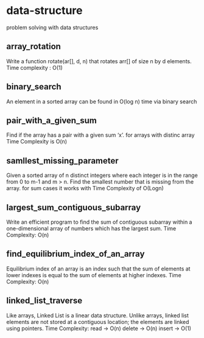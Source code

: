 # data-structure
problem solving with data structures

## array_rotation
Write a function rotate(ar[], d, n) that rotates arr[] of size n by d elements.
Time complexity : O(1)

## binary_search
An element in a sorted array can be found in O(log n) time via binary search

## pair_with_a_given_sum
Find if the array has a pair with a given sum ‘x’.
for arrays with distinc array Time Complexity is O(n)

## samllest_missing_parameter
Given a sorted array of n distinct integers where each integer is in the range from 0 to m-1 and m > n. Find the smallest number that is missing from the array.
for sum cases it works with Time Complexity of O(Logn)

## largest_sum_contiguous_subarray
Write an efficient program to find the sum of contiguous subarray within a one-dimensional array of numbers which has the largest sum.
Time Complexity: O(n)

## find_equilibrium_index_of_an_array
Equilibrium index of an array is an index such that the sum of elements at lower indexes is equal to the sum of elements at higher indexes.
Time Complexity: O(n)

## linked_list_traverse
Like arrays, Linked List is a linear data structure. Unlike arrays, linked list elements are not stored at a contiguous location; the elements are linked using pointers.
Time Complexity: read -> O(n) delete -> O(n) insert -> O(1)
